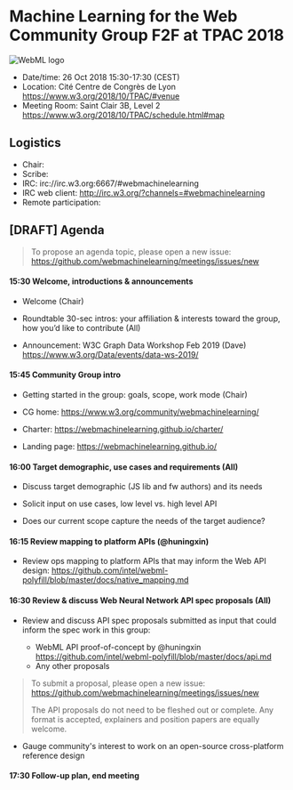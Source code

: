 # Machine Learning for the Web Community Group F2F at TPAC 2018

![WebML logo][logo]

* Date/time: 26 Oct 2018 15:30-17:30 (CEST)
* Location: Cité Centre de Congrès de Lyon https://www.w3.org/2018/10/TPAC/#venue
* Meeting Room: Saint Clair 3B, Level 2 https://www.w3.org/2018/10/TPAC/schedule.html#map

## Logistics

* Chair:
* Scribe:
* IRC: irc://irc.w3.org:6667/#webmachinelearning
* IRC web client: http://irc.w3.org/?channels=#webmachinelearning
* Remote participation:

## [DRAFT] Agenda

>To propose an agenda topic, please open a new issue:
>https://github.com/webmachinelearning/meetings/issues/new

#### 15:30 Welcome, introductions & announcements

* Welcome (Chair)

* Roundtable 30-sec intros: your affiliation & interests toward the group, how you’d like to contribute (All)

* Announcement: W3C Graph Data Workshop Feb 2019 (Dave)
https://www.w3.org/Data/events/data-ws-2019/

#### 15:45 Community Group intro

* Getting started in the group: goals, scope, work mode (Chair)

* CG home: https://www.w3.org/community/webmachinelearning/
* Charter: https://webmachinelearning.github.io/charter/
* Landing page: https://webmachinelearning.github.io/

#### 16:00 Target demographic, use cases and requirements (All)

* Discuss target demographic (JS lib and fw authors) and its needs

* Solicit input on use cases, low level vs. high level API

* Does our current scope capture the needs of the target audience?

#### 16:15 Review mapping to platform APIs (@huningxin)

* Review ops mapping to platform APIs that may inform the Web API design:
https://github.com/intel/webml-polyfill/blob/master/docs/native_mapping.md

#### 16:30 Review & discuss Web Neural Network API spec proposals (All)

* Review and discuss API spec proposals submitted as input that could inform the spec work in this group:

  * WebML API proof-of-concept by @huningxin https://github.com/intel/webml-polyfill/blob/master/docs/api.md
  * Any other proposals

>To submit a proposal, please open a new issue:
>https://github.com/webmachinelearning/meetings/issues/new
>
>The API proposals do not need to be fleshed out or complete. Any format is accepted, explainers and position papers are equally welcome.

* Gauge community's interest to work on an open-source cross-platform reference design

#### 17:30 Follow-up plan, end meeting

[logo]: https://avatars3.githubusercontent.com/u/42399997?s=100 "WebML Logo, CC0 Creative Commons"
